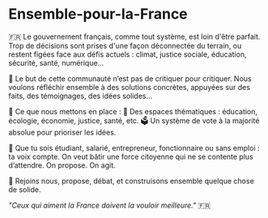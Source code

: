 # Ensemble-pour-la-France

🇫🇷 Le gouvernement français, comme tout système, est loin d'être parfait. Trop de décisions sont prises d'une façon déconnectée du terrain, ou restent figées face aux défis actuels : climat, justice sociale, éducation, sécurité, santé, numérique…

🎯 Le but de cette communauté n’est pas de critiquer pour critiquer. Nous voulons réfléchir ensemble à des solutions concrètes, appuyées sur des faits, des témoignages, des idées solides…

🔧 Ce que nous mettons en place :
🧠 Des espaces thématiques : éducation, écologie, économie, justice, santé, etc.
🗳️ Un système de vote à la majorité absolue pour prioriser les idées.

💬 Que tu sois étudiant, salarié, entrepreneur, fonctionnaire ou sans emploi : ta voix compte. On veut bâtir une force citoyenne qui ne se contente plus d’attendre. On propose. On agit.

👥 Rejoins nous, propose, débat, et construisons ensemble quelque chose de solide.

*"Ceux qui aiment la France doivent la vouloir meilleure."* 🇫🇷